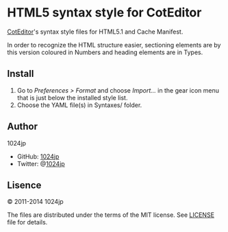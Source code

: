 
HTML5 syntax style for CotEditor
=========================================

[CotEditor][]'s syntax style files for HTML5.1 and Cache Manifest.

In order to recognize the HTML structure easier, sectioning elements are by this version coloured in Numbers and heading elements are in Types.

[CotEditor]: http://coteditor.com/


Install
----------------------

1. Go to *Preferences > Format* and choose *Import…* in the gear icon menu that is just below the installed style list.
2. Choose the YAML file(s) in Syntaxes/ folder.


Author
----------------------

1024jp

- GitHub: [1024jp](https://github.com/1024jp)
- Twitter: @[1024jp](https://twitter.com/1024jp)


Lisence
----------------------

© 2011-2014 1024jp

The files are distributed under the terms of the MIT license. See [LICENSE](LICENSE) file for details.
